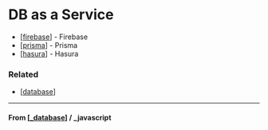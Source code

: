 # DB as a Service

- [[firebase]] - Firebase
- [[prisma]] - Prisma
- [[hasura]] - Hasura

### Related

- [[database]]

---

#### **From** [[_database]] / \_javascript

[//begin]: # "Autogenerated link references for markdown compatibility"
[firebase]: firebase "Firebase JS"
[prisma]: prisma "Prisma 2"
[hasura]: hasura "Hasura"
[database]: ../database/database "Database"
[_database]: ../database/_database "Database"
[//end]: # "Autogenerated link references"
